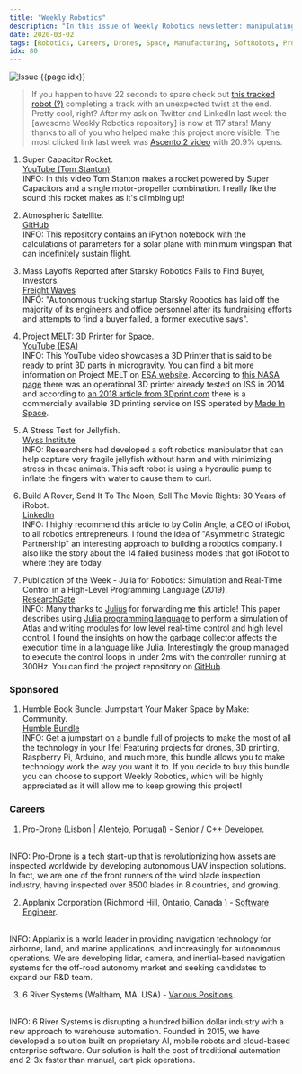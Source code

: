 ```yaml
---
title: "Weekly Robotics"
description: "In this issue of Weekly Robotics newsletter: manipulating jellyfish, capacitor rocket, building an atmospheric satellite, 3D printing in space and more!"
date: 2020-03-02
tags: [Robotics, Careers, Drones, Space, Manufacturing, SoftRobots, Programming, OpenSource, ConsumerRobots]
idx: 80
---
```

![Issue {{page.idx}}](/img/headers/{{page.idx}}.jpg "Issue {{page.idx}}")

> If you happen to have 22 seconds to spare check out [this tracked robot (?)](https://www.reddit.com/r/robotics/comments/fbrdme/m_wait_for_it_something_really_cool_happens_at/) completing a track with an unexpected twist at the end. Pretty cool, right? After my ask on Twitter and LinkedIn last week the [awesome Weekly Robotics repository] is now at 117 stars! Many thanks to all of you who helped make this project more visible. The most clicked link last week was [Ascento 2 video](https://youtu.be/T6r7EZKZW-E) with 20.9% opens.

1) Super Capacitor Rocket.
<br>[YouTube (Tom Stanton)](https://youtu.be/vWgwYBDSHGo)<br>
INFO: In this video Tom Stanton makes a rocket powered by Super Capacitors and a single motor-propeller combination. I really like the sound this rocket makes as it's climbing up!

2) Atmospheric Satellite.
<br>[GitHub](https://github.com/gusgordon/atmospheric_satellite/blob/master/README.md)<br>
INFO: This repository contains an iPython notebook with the calculations of parameters for a solar plane with minimum wingspan that can indefinitely sustain flight.

3) Mass Layoffs Reported after Starsky Robotics Fails to Find Buyer, Investors.
<br>[Freight Waves](https://www.freightwaves.com/news/exclusive-mass-layoffs-reported-after-starsky-robotics-fails-to-find-buyer-investors)<br>
INFO: "Autonomous trucking startup Starsky Robotics has laid off the majority of its engineers and office personnel after its fundraising efforts and attempts to find a buyer failed, a former executive says".

4) Project MELT: 3D Printer for Space.
<br>[YouTube (ESA)](https://youtu.be/Ps-VubhmnkE)<br>
INFO: This YouTube video showcases a 3D Printer that is said to be ready to print 3D parts in microgravity. You can find a bit more information on Project MELT on [ESA website](https://www.esa.int/ESA_Multimedia/Images/2018/10/MELT_3D_printer). According to [this NASA page](https://www.nasa.gov/content/international-space-station-s-3-d-printer) there was an operational 3D printer already tested on ISS in 2014 and according to [an 2018 article from 3Dprint.com](https://3dprint.com/208144/amf-second-birthday/) there is a commercially available 3D printing service on ISS operated by [Made In Space](https://madeinspace.us/).

5) A Stress Test for Jellyfish.
<br>[Wyss Institute](https://wyss.harvard.edu/news/a-stress-test-for-jellyfish/)<br>
INFO: Researchers had developed a soft robotics manipulator that can help capture very fragile jellyfish without harm and with minimizing stress in these animals. This soft robot is using a hydraulic pump to inflate the fingers with water to cause them to curl.

6) Build A Rover, Send It To The Moon, Sell The Movie Rights: 30 Years of iRobot.
<br>[LinkedIn](https://www.linkedin.com/pulse/build-rover-send-moon-sell-movie-rights-30-years-irobot-colin-angle/)<br>
INFO: I highly recommend this article to by Colin Angle, a CEO of iRobot, to all robotics entrepreneurs. I found the idea of "Asymmetric Strategic Partnership" an interesting approach to building a robotics company. I also like the story about the 14 failed business models that got iRobot to where they are today.

7) Publication of the Week - Julia for Robotics: Simulation and Real-Time Control in a High-Level Programming Language (2019).
<br>[ResearchGate](https://www.researchgate.net/publication/331983442_Julia_for_robotics_simulation_and_real-time_control_in_a_high-level_programming_language)<br>
INFO: Many thanks to [Julius](https://www.linkedin.com/in/juliussust/) for forwarding me this article! This paper describes using [Julia programming language](https://julialang.org/) to perform a simulation of Atlas and writing modules for low level real-time control and high level control. I found the insights on how the garbage collector affects the execution time in a language like Julia. Interestingly the group managed to execute the control loops in under 2ms with the controller running at 300Hz. You can find the project repository on [GitHub](https://github.com/tkoolen/julia-robotics-paper-code).

### Sponsored

1) Humble Book Bundle: Jumpstart Your Maker Space by Make: Community.
<br>[Humble Bundle](https://www.humblebundle.com/books/jumpstart-your-maker-space-make-community-books?partner=weeklyrobotics)<br>
INFO: Get a jumpstart on a bundle full of projects to make the most of all the technology in your life! Featuring projects for drones, 3D printing, Raspberry Pi, Arduino, and much more, this bundle allows you to make technology work the way you want it to. If you decide to buy this bundle you can choose to support Weekly Robotics, which will be highly appreciated as it will allow me to keep growing this project!

### Careers

1) Pro-Drone (Lisbon | Alentejo, Portugal) - [Senior / C++ Developer](https://www.pro-drone.eu/careers.html).
<br>
INFO: Pro-Drone is a tech start-up that is revolutionizing how assets are inspected worldwide by developing autonomous UAV inspection solutions. In fact, we are one of the front runners of the wind blade inspection industry, having inspected over 8500 blades in 8 countries, and growing.

2) Applanix Corporation (Richmond Hill, Ontario, Canada ) - [Software Engineer](https://hire.withgoogle.com/public/jobs/trimblecom/view/P_AAAAAAEAAIzHclaSFPMQd-).
<br>
INFO: Applanix is a world leader in providing navigation technology for airborne, land, and marine applications, and increasingly for autonomous operations. We are developing lidar, camera, and inertial-based navigation systems for the off-road autonomy market and seeking candidates to expand our R&D team.

3) 6 River Systems (Waltham, MA. USA) - [Various Positions](https://6river.com/jobs/).
<br>
INFO: 6 River Systems is disrupting a hundred billion dollar industry with a new approach to warehouse automation. Founded in 2015, we have developed a solution built on proprietary AI, mobile robots and cloud-based enterprise software. Our solution is half the cost of traditional automation and 2-3x faster than manual, cart pick operations.
